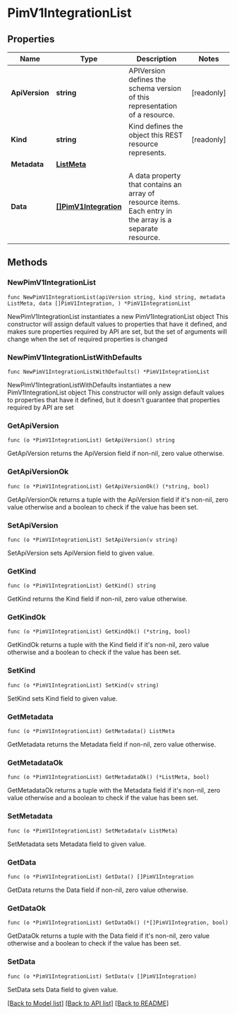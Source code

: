 # PimV1IntegrationList

## Properties

Name | Type | Description | Notes
------------ | ------------- | ------------- | -------------
**ApiVersion** | **string** | APIVersion defines the schema version of this representation of a resource. | [readonly] 
**Kind** | **string** | Kind defines the object this REST resource represents. | [readonly] 
**Metadata** | [**ListMeta**](ListMeta.md) |  | 
**Data** | [**[]PimV1Integration**](PimV1Integration.md) | A data property that contains an array of resource items. Each entry in the array is a separate resource. | 

## Methods

### NewPimV1IntegrationList

`func NewPimV1IntegrationList(apiVersion string, kind string, metadata ListMeta, data []PimV1Integration, ) *PimV1IntegrationList`

NewPimV1IntegrationList instantiates a new PimV1IntegrationList object
This constructor will assign default values to properties that have it defined,
and makes sure properties required by API are set, but the set of arguments
will change when the set of required properties is changed

### NewPimV1IntegrationListWithDefaults

`func NewPimV1IntegrationListWithDefaults() *PimV1IntegrationList`

NewPimV1IntegrationListWithDefaults instantiates a new PimV1IntegrationList object
This constructor will only assign default values to properties that have it defined,
but it doesn't guarantee that properties required by API are set

### GetApiVersion

`func (o *PimV1IntegrationList) GetApiVersion() string`

GetApiVersion returns the ApiVersion field if non-nil, zero value otherwise.

### GetApiVersionOk

`func (o *PimV1IntegrationList) GetApiVersionOk() (*string, bool)`

GetApiVersionOk returns a tuple with the ApiVersion field if it's non-nil, zero value otherwise
and a boolean to check if the value has been set.

### SetApiVersion

`func (o *PimV1IntegrationList) SetApiVersion(v string)`

SetApiVersion sets ApiVersion field to given value.


### GetKind

`func (o *PimV1IntegrationList) GetKind() string`

GetKind returns the Kind field if non-nil, zero value otherwise.

### GetKindOk

`func (o *PimV1IntegrationList) GetKindOk() (*string, bool)`

GetKindOk returns a tuple with the Kind field if it's non-nil, zero value otherwise
and a boolean to check if the value has been set.

### SetKind

`func (o *PimV1IntegrationList) SetKind(v string)`

SetKind sets Kind field to given value.


### GetMetadata

`func (o *PimV1IntegrationList) GetMetadata() ListMeta`

GetMetadata returns the Metadata field if non-nil, zero value otherwise.

### GetMetadataOk

`func (o *PimV1IntegrationList) GetMetadataOk() (*ListMeta, bool)`

GetMetadataOk returns a tuple with the Metadata field if it's non-nil, zero value otherwise
and a boolean to check if the value has been set.

### SetMetadata

`func (o *PimV1IntegrationList) SetMetadata(v ListMeta)`

SetMetadata sets Metadata field to given value.


### GetData

`func (o *PimV1IntegrationList) GetData() []PimV1Integration`

GetData returns the Data field if non-nil, zero value otherwise.

### GetDataOk

`func (o *PimV1IntegrationList) GetDataOk() (*[]PimV1Integration, bool)`

GetDataOk returns a tuple with the Data field if it's non-nil, zero value otherwise
and a boolean to check if the value has been set.

### SetData

`func (o *PimV1IntegrationList) SetData(v []PimV1Integration)`

SetData sets Data field to given value.



[[Back to Model list]](../README.md#documentation-for-models) [[Back to API list]](../README.md#documentation-for-api-endpoints) [[Back to README]](../README.md)


